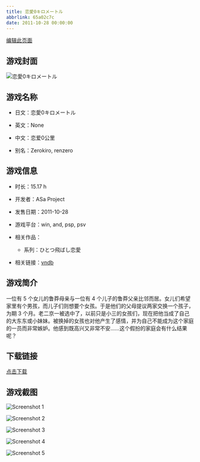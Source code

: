 ```yaml
---
title: 恋愛0キロメートル
abbrlink: 65a02c7c
date: 2011-10-28 00:00:00
---
```

[编辑此页面](https://github.com/ACG-3/ADV3-source/blob/main/source/_posts/games/%E6%81%8B%E6%84%9B0%E3%82%AD%E3%83%AD%E3%83%A1%E3%83%BC%E3%83%88%E3%83%AB.md)

## 游戏封面

![恋愛0キロメートル](https%3A//pan.timero.xyz/onedrive/img_lib_001/%E6%81%8B%E6%84%9B0%E3%82%AD%E3%83%AD%E3%83%A1%E3%83%BC%E3%83%88%E3%83%AB_cover.avif)


## 游戏名称

- 日文：恋愛0キロメートル
- 英文：None
- 中文：恋爱0公里

- 别名：Zerokiro, renzero


## 游戏信息

- 时长：15.17 h
- 开发者：ASa Project
- 发售日期：2011-10-28
- 游戏平台：win, and, psp, psv
- 相关作品：
   - 系列：ひとつ飛ばし恋愛

- 相关链接：[vndb](https://vndb.org/v6714)


## 游戏简介

一位有 5 个女儿的鲁莽母亲与一位有 4 个儿子的鲁莽父亲比邻而居。女儿们希望家里有个男孩，而儿子们则想要个女孩。于是他们的父母提议两家交换一个孩子，为期 3 个月。老二京一被选中了，以前只是小三的女孩们，现在把他当成了自己的大东东或小妹妹。被换掉的女孩也对他产生了感情，并为自己不能成为这个家庭的一员而非常嫉妒。他感到既高兴又非常不安......这个假扮的家庭会有什么结果呢？




## 下载链接

[点击下载](https://pan.timero.xyz/onedrive/adv_lib_001/%E6%81%8B%E6%84%9B0%E3%82%AD%E3%83%AD%E3%83%A1%E3%83%BC%E3%83%88%E3%83%AB)


## 游戏截图


![Screenshot 1](https%3A//pan.timero.xyz/onedrive/img_lib_001/%E6%81%8B%E6%84%9B0%E3%82%AD%E3%83%AD%E3%83%A1%E3%83%BC%E3%83%88%E3%83%AB_Screenshot_1.avif)

![Screenshot 2](https%3A//pan.timero.xyz/onedrive/img_lib_001/%E6%81%8B%E6%84%9B0%E3%82%AD%E3%83%AD%E3%83%A1%E3%83%BC%E3%83%88%E3%83%AB_Screenshot_2.avif)

![Screenshot 3](https%3A//pan.timero.xyz/onedrive/img_lib_001/%E6%81%8B%E6%84%9B0%E3%82%AD%E3%83%AD%E3%83%A1%E3%83%BC%E3%83%88%E3%83%AB_Screenshot_3.avif)

![Screenshot 4](https%3A//pan.timero.xyz/onedrive/img_lib_001/%E6%81%8B%E6%84%9B0%E3%82%AD%E3%83%AD%E3%83%A1%E3%83%BC%E3%83%88%E3%83%AB_Screenshot_4.avif)

![Screenshot 5](https%3A//pan.timero.xyz/onedrive/img_lib_001/%E6%81%8B%E6%84%9B0%E3%82%AD%E3%83%AD%E3%83%A1%E3%83%BC%E3%83%88%E3%83%AB_Screenshot_5.avif)

